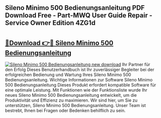 ## Sileno Minimo 500 Bedienungsanleitung PDF Download Free - Part-MWQ User Guide Repair - Service Owner Edition 4ZG1d

# <h2><a href="http://df5q0yw.blite.top/?on=Sileno+Minimo+500+Bedienungsanleitung">🔗Download 👉🔴 Sileno Minimo 500 Bedienungsanleitung</a></h2>

[![Sileno Minimo 500 Bedienungsanleitung new download](https://i.imgur.com/lujVjoI.png)](http://df5q0yw.blite.top/?on=Sileno+Minimo+500+Bedienungsanleitung)
Ihr Partner für den Erfolg Dieses Benutzerhandbuch ist Ihr zuverlässiger Begleiter bei der erfolgreichen Bedienung und Wartung Ihres Sileno Minimo 500 Bedienungsanleitung. Wichtige Informationen zur Software Sileno Minimo 500 Bedienungsanleitung Dieses Produkt erfordert kompatible Software für eine optimale Leistung. Mit Funktionen wie der Funktionsliste wurde Ihr neues Sileno Minimo 500 Bedienungsanleitung entwickelt, um die Produktivität und Effizienz zu maximieren. Wir sind hier, um Sie zu unterstützen, Sileno Minimo 500 Bedienungsanleitung. Unser Team ist bestrebt, Ihnen bei Fragen oder Bedenken behilflich zu sein.

